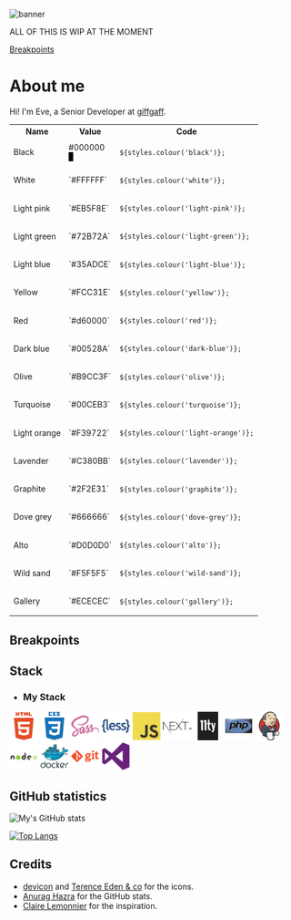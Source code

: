 ![banner](images/eve.jpeg)

ALL OF THIS IS WIP AT THE MOMENT

[Breakpoints](#breakpoints)



# About me

Hi! I'm Eve, a Senior Developer at [giffgaff](https://www.giffgaff.com). 

<table>
<tr>
<th> Name </th> <th> Value </th> <th> Code </th>
</tr>
<tr>
<td> Black </td>
  <td> #000000 <div style="width: 8px; height: 16px; background-color: #000;"></div> </td>
<td>

```tsx
${styles.colour('black')};
```

</td>
</tr>
<tr>
<td> White </td>
<td> `#FFFFFF` </td>
<td>

```tsx
${styles.colour('white')};
```

</td>
</tr>
<tr>
<td> Light pink </td>
<td> `#EB5F8E` </td>
<td>

```tsx
${styles.colour('light-pink')};
```

</td>
</tr>
<tr>
<td> Light green </td>
<td> `#72B72A` </td>
<td>

```tsx
${styles.colour('light-green')};
```

</td>
</tr>
<tr>
<td> Light blue </td>
<td> `#35ADCE` </td>
<td>

```tsx
${styles.colour('light-blue')};
```

</td>
</tr>
<tr>
<td> Yellow </td>
<td> `#FCC31E` </td>
<td>

```tsx
${styles.colour('yellow')};
```

</td>
</tr>
<tr>
<td> Red </td>
<td> `#d60000` </td>
<td>

```tsx
${styles.colour('red')};
```

</td>
</tr>
<tr>
<td> Dark blue </td>
<td> `#00528A` </td>
<td>

```tsx
${styles.colour('dark-blue')};
```

</td>
</tr>
<tr>
<td> Olive </td>
<td> `#B9CC3F` </td>
<td>

```tsx
${styles.colour('olive')};
```

</td>
</tr>
<tr>
<td> Turquoise </td>
<td> `#00CEB3` </td>
<td>

```tsx
${styles.colour('turquoise')};
```

</td>
</tr>
<tr>
<td> Light orange </td>
<td> `#F39722` </td>
<td>

```tsx
${styles.colour('light-orange')};
```

</td>
</tr>
<tr>
<td> Lavender </td>
<td> `#C380BB` </td>
<td>

```tsx
${styles.colour('lavender')};
```

</td>
</tr>
<tr>
<td> Graphite </td>
<td> `#2F2E31` </td>
<td>

```tsx
${styles.colour('graphite')};
```

</td>
</tr>
<tr>
<td> Dove grey </td>
<td> `#666666` </td>
<td>

```tsx
${styles.colour('dove-grey')};
```

</td>
</tr>
<tr>
<td> Alto </td>
<td> `#D0D0D0` </td>
<td>

```tsx
${styles.colour('alto')};
```

</td>
</tr>
<tr>
<td> Wild sand </td>
<td> `#F5F5F5` </td>
<td>

```tsx
${styles.colour('wild-sand')};
```

</td>
</tr>
<tr>
<td> Gallery </td>
<td> `#ECECEC` </td>
<td>

```tsx
${styles.colour('gallery')};
```

</td>
</tr>
</table>

## Breakpoints

## Stack 

- ### **My Stack**

<img src="https://github.com/devicons/devicon/blob/master/icons/html5/html5-plain-wordmark.svg" alt="HTML logo" width="50px" height="50px" />  <img src="https://github.com/devicons/devicon/blob/master/icons/css3/css3-plain-wordmark.svg" alt="CSS logo" width="50px" height="50px" /> <img src="https://github.com/devicons/devicon/blob/master/icons/sass/sass-original.svg" alt="SASS logo" width="50px" height="50px" /> <img src="https://github.com/devicons/devicon/blob/master/icons/less/less-plain-wordmark.svg" alt="LESS logo" width="50px" height="50px" />  <img src="https://github.com/devicons/devicon/blob/master/icons/javascript/javascript-original.svg" alt="JavaScript logo" width="50px" height="50px" /> <img src="https://github.com/devicons/devicon/blob/master/icons/nextjs/nextjs-original-wordmark.svg" alt="NextJS logo" width="50px" height="50px" /> <img src="https://github.com/devicons/devicon/blob/master/icons/eleventy/eleventy-original.svg" alt="Eleventy logo" width="50px" height="50px" /> <img src="https://github.com/devicons/devicon/blob/master/icons/php/php-original.svg" alt="PHP logo" width="50px" height="50px" /> <img src="https://github.com/devicons/devicon/blob/master/icons/jenkins/jenkins-original.svg" alt="Jenkins logo" width="50px" height="50px" /> <img src="https://github.com/devicons/devicon/blob/master/icons/nodejs/nodejs-original-wordmark.svg" alt="NodeJS logo" width="50px" height="50px" />  <img src="https://github.com/devicons/devicon/blob/master/icons/docker/docker-original-wordmark.svg" alt="Docker logo" height="50px" width="50px" />   <img src="https://github.com/devicons/devicon/blob/master/icons/git/git-plain-wordmark.svg" alt="Git logo" width="50px" height="50px" /> <img src="https://github.com/devicons/devicon/blob/master/icons/visualstudio/visualstudio-plain.svg" alt="VS Code logo" height="50px" width="50px" />

## GitHub statistics

![My's GitHub stats](https://github-readme-stats.vercel.app/api?username=evecrabb&show_icons=true&theme=prussian)

[![Top Langs](https://github-readme-stats.vercel.app/api/top-langs/?username=evecrabb&hide=html&theme=prussian)](https://github.com/anuraghazra/github-readme-stats)


## Credits

* [devicon](https://github.com/devicons) and [Terence Eden & co](https://github.com/edent/SuperTinyIcons) for the icons.
* [Anurag Hazra](https://github.com/anuraghazra/github-readme-stats) for the GitHub stats.
* [Claire Lemonnier](https://github.com/lemocla) for the inspiration.

